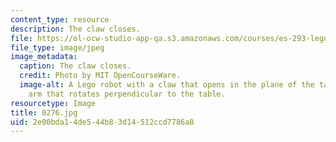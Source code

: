 ```yaml
---
content_type: resource
description: The claw closes.
file: https://ol-ocw-studio-app-qa.s3.amazonaws.com/courses/es-293-lego-robotics-spring-2007/2e00bda14de544b83d14512ccd7786a8_0276.jpg
file_type: image/jpeg
image_metadata:
  caption: The claw closes.
  credit: Photo by MIT OpenCourseWare.
  image-alt: A Lego robot with a claw that opens in the plane of the table, and an
    arm that rotates perpendicular to the table.
resourcetype: Image
title: 0276.jpg
uid: 2e00bda1-4de5-44b8-3d14-512ccd7786a8
---
```

